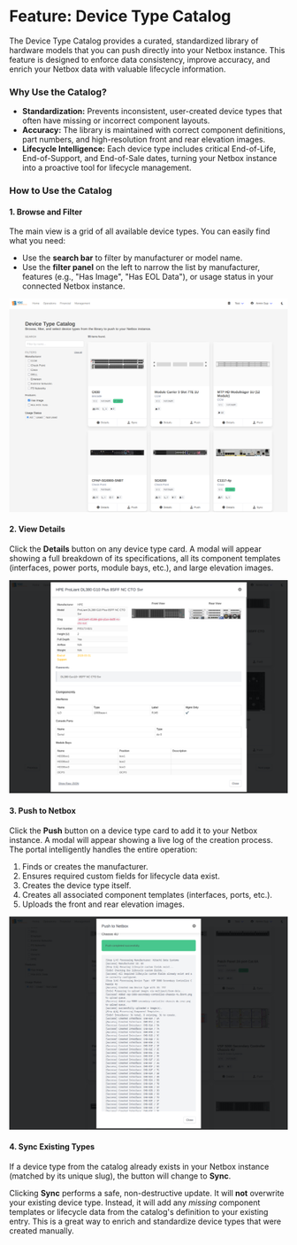 # Feature: Device Type Catalog

The Device Type Catalog provides a curated, standardized library of hardware models that you can push directly into your Netbox instance. This feature is designed to enforce data consistency, improve accuracy, and enrich your Netbox data with valuable lifecycle information.

### Why Use the Catalog?

*   **Standardization:** Prevents inconsistent, user-created device types that often have missing or incorrect component layouts.
*   **Accuracy:** The library is maintained with correct component definitions, part numbers, and high-resolution front and rear elevation images.
*   **Lifecycle Intelligence:** Each device type includes critical End-of-Life, End-of-Support, and End-of-Sale dates, turning your Netbox instance into a proactive tool for lifecycle management.

### How to Use the Catalog

#### 1. Browse and Filter

The main view is a grid of all available device types. You can easily find what you need:
*   Use the **search bar** to filter by manufacturer or model name.
*   Use the **filter panel** on the left to narrow the list by manufacturer, features (e.g., "Has Image", "Has EOL Data"), or usage status in your connected Netbox instance.

![Screenshot: The Device Type Catalog grid view with the filter panel visible on the left.](./img/type-catalog.png)

#### 2. View Details

Click the **Details** button on any device type card. A modal will appear showing a full breakdown of its specifications, all its component templates (interfaces, power ports, module bays, etc.), and large elevation images.

![Screenshot: The details modal for a specific device type, showing its specs, images, and a table of its interface templates.](./img/type-catalog-detail.png)

#### 3. Push to Netbox

Click the **Push** button on a device type card to add it to your Netbox instance. A modal will appear showing a live log of the creation process. The portal intelligently handles the entire operation:
1.  Finds or creates the manufacturer.
2.  Ensures required custom fields for lifecycle data exist.
3.  Creates the device type itself.
4.  Creates all associated component templates (interfaces, ports, etc.).
5.  Uploads the front and rear elevation images.

![Screenshot: The push-to-netbox modal showing the live log of the creation process successfully completing.](./img/type-catalog-push.png)

#### 4. Sync Existing Types

If a device type from the catalog already exists in your Netbox instance (matched by its unique slug), the button will change to **Sync**.

Clicking **Sync** performs a safe, non-destructive update. It will **not** overwrite your existing device type. Instead, it will add any *missing* component templates or lifecycle data from the catalog's definition to your existing entry. This is a great way to enrich and standardize device types that were created manually.
